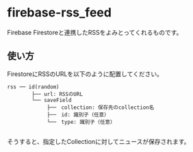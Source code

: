 # firebase-rss_feed

Firebase Firestoreと連携したRSSをよみとってくれるものです。

## 使い方

FirestoreにRSSのURLを以下のように配置してください。
```
rss ── id(random) 
        ├── url: RSSのURL
        └── saveField
             ├──　collection: 保存先のcollection名
             ├──　id: 識別子（任意）
             └──　type: 識別子（任意）
                   
```

そうすると、指定したCollectionに対してニュースが保存されます。

